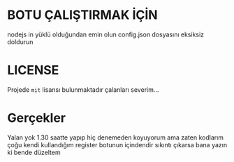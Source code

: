 # BOTU ÇALIŞTIRMAK İÇİN

nodejs in yüklü olduğundan emin olun
config.json dosyasını eksiksiz doldurun

# LICENSE
Projede ``mit`` lisansı bulunmaktadır çalanları severim...

# Gerçekler
Yalan yok 1.30 saatte yapıp hiç denemeden koyuyorum ama zaten kodlarım çoğu kendi kullandığım register botunun içindendir sıkıntı çıkarsa bana yazın ki bende düzeltem